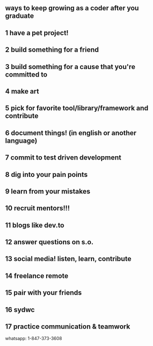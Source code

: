 ways to keep growing as a coder after you graduate
---
1 have a pet project!
---
2 build something for a friend
---
3 build something for a cause that you're committed to
---
4 make art
---
5 pick for favorite tool/library/framework and contribute
---
6 document things! (in english or another language)
---
7 commit to test driven development
---
8 dig into your pain points
---
9 learn from your mistakes
---
10 recruit mentors!!!
---
11 blogs like dev.to
---
12 answer questions on s.o.
---
13 social media! listen, learn, contribute
---
14 freelance remote
---
15 pair with your friends
---
16 sydwc
---
17 practice communication & teamwork
---
whatsapp: 1-847-373-3608
